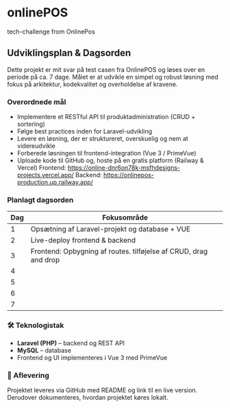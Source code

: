 # onlinePOS

tech-challenge from OnlinePos

## Udviklingsplan & Dagsorden

Dette projekt er mit svar på test casen fra OnlinePOS og løses over en periode på ca. 7 dage. Målet er at udvikle en simpel og robust løsning med fokus på arkitektur, kodekvalitet og overholdelse af kravene.

### Overordnede mål

- Implementere et RESTful API til produktadministration (CRUD + sortering)
- Følge best practices inden for Laravel-udvikling
- Levere en løsning, der er struktureret, overskuelig og nem at videreudvikle
- Forberede løsningen til frontend-integration (Vue 3 / PrimeVue)
- Uploade kode til GitHub og, hoste på en gratis platform (Railway & Vercel)
  Frontend: https://online-dnr6on78k-msfhdesigns-projects.vercel.app/
  Backend: https://onlinepos-production.up.railway.app/

### Planlagt dagsorden

| Dag | Fokusområde                                                      |
| --- | ---------------------------------------------------------------- |
| 1   | Opsætning af Laravel-projekt og database + VUE                   |
| 2   | Live-deploy frontend & backend                                   |
| 3   | Frontend: Opbygning af routes. tilføjelse af CRUD, drag and drop |
| 4   |                                                                  |
| 5   |                                                                  |
| 6   |                                                                  |
| 7   |                                                                  |

### 🛠 Teknologistak

- **Laravel (PHP)** – backend og REST API
- **MySQL** – database
- Frontend og UI implementeres i Vue 3 med PrimeVue

### 📝 Aflevering

Projektet leveres via GitHub med README og link til en live version.  
Derudover dokumenteres, hvordan projektet køres lokalt.
